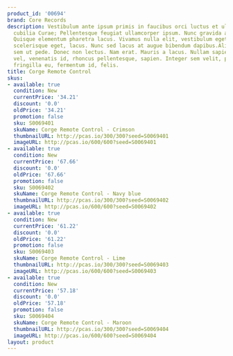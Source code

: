 ```yaml
---
product_id: '00694'
brand: Core Records
description: Vestibulum ante ipsum primis in faucibus orci luctus et ultrices posuere
  cubilia Curae; Pellentesque feugiat ullamcorper ipsum. Nunc gravida arcu eget nunc.
  Quisque elementum pharetra lacus. Vivamus nulla elit, vestibulum eget, semper et,
  scelerisque eget, lacus. Nunc sed lacus at augue bibendum dapibus.Aliquam vehicula
  sem ut pede. Donec non lectus. Nam erat. Mauris a lacus. Nullam sapien augue, condimentum
  vel, venenatis id, rhoncus pellentesque, sapien. Integer sem velit, pharetra in,
  fringilla eu, fermentum id, felis.
title: Corge Remote Control
skus:
- available: true
  condition: New
  currentPrice: '34.21'
  discount: '0.0'
  oldPrice: '34.21'
  promotion: false
  sku: S0069401
  skuName: Corge Remote Control - Crimson
  thumbnailURL: http://pcas.io/300/300?seed=S0069401
  imageURL: http://pcas.io/600/600?seed=S0069401
- available: true
  condition: New
  currentPrice: '67.66'
  discount: '0.0'
  oldPrice: '67.66'
  promotion: false
  sku: S0069402
  skuName: Corge Remote Control - Navy blue
  thumbnailURL: http://pcas.io/300/300?seed=S0069402
  imageURL: http://pcas.io/600/600?seed=S0069402
- available: true
  condition: New
  currentPrice: '61.22'
  discount: '0.0'
  oldPrice: '61.22'
  promotion: false
  sku: S0069403
  skuName: Corge Remote Control - Lime
  thumbnailURL: http://pcas.io/300/300?seed=S0069403
  imageURL: http://pcas.io/600/600?seed=S0069403
- available: true
  condition: New
  currentPrice: '57.18'
  discount: '0.0'
  oldPrice: '57.18'
  promotion: false
  sku: S0069404
  skuName: Corge Remote Control - Maroon
  thumbnailURL: http://pcas.io/300/300?seed=S0069404
  imageURL: http://pcas.io/600/600?seed=S0069404
layout: product
---
```

